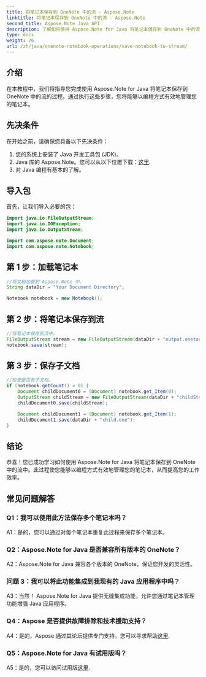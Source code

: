 ```yaml
---
title: 将笔记本保存到 OneNote 中的流 - Aspose.Note
linktitle: 将笔记本保存到 OneNote 中的流 - Aspose.Note
second_title: Aspose.Note Java API
description: 了解如何使用 Aspose.Note for Java 将笔记本保存到 OneNote 中的流。通过高效的笔记本管理提高工作效率。
type: docs
weight: 26
url: /zh/java/onenote-notebook-operations/save-notebook-to-stream/
---
```

## 介绍

在本教程中，我们将指导您完成使用 Aspose.Note for Java 将笔记本保存到 OneNote 中的流的过程。通过执行这些步骤，您将能够以编程方式有效地管理您的笔记本。

## 先决条件

在开始之前，请确保您具备以下先决条件：

1. 您的系统上安装了 Java 开发工具包 (JDK)。
2.  Java 库的 Aspose.Note。您可以从以下位置下载：[这里](https://releases.aspose.com/note/java/).
3. 对 Java 编程有基本的了解。

## 导入包

首先，让我们导入必要的包：

```java
import java.io.FileOutputStream;
import java.io.IOException;
import java.io.OutputStream;

import com.aspose.note.Document;
import com.aspose.note.Notebook;
```

## 第 1 步：加载笔记本

```java
//将文档加载到 Aspose.Note 中。
String dataDir = "Your Document Directory";

Notebook notebook = new Notebook();
```

## 第 2 步：将笔记本保存到流

```java
//将笔记本保存到流中。
FileOutputStream stream = new FileOutputStream(dataDir + "output.onetoc2");
notebook.save(stream);
```

## 第 3 步：保存子文档

```java
//检查是否有子文档。
if (notebook.getCount() > 0) {
    Document childDocument0 = (Document) notebook.get_Item(0);
    OutputStream childStream = new FileOutputStream(dataDir + "childStream.one");
    childDocument0.save(childStream);

    Document childDocument1 = (Document) notebook.get_Item(1);
    childDocument1.save(dataDir + "child.one");
}
```

## 结论

恭喜！您已成功学习如何使用 Aspose.Note for Java 将笔记本保存到 OneNote 中的流中。此过程使您能够以编程方式有效地管理您的笔记本，从而提高您的工作效率。

## 常见问题解答

### Q1：我可以使用此方法保存多个笔记本吗？

A1：是的，您可以通过对每个笔记本重复此过程来保存多个笔记本。

### Q2：Aspose.Note for Java 是否兼容所有版本的 OneNote？

A2：Aspose.Note for Java 兼容各个版本的 OneNote，保证您开发的灵活性。

### 问题 3：我可以将此功能集成到我现有的 Java 应用程序中吗？

A3：当然！ Aspose.Note for Java 提供无缝集成功能，允许您通过笔记本管理功能增强 Java 应用程序。

### Q4：Aspose 是否提供故障排除和技术援助支持？

 A4：是的，Aspose 通过其论坛提供专门支持。您可以寻求帮助[这里](https://forum.aspose.com/c/note/28).

### Q5：Aspose.Note for Java 有试用版吗？

A5：是的，您可以访问试用版[这里](https://releases.aspose.com/).
